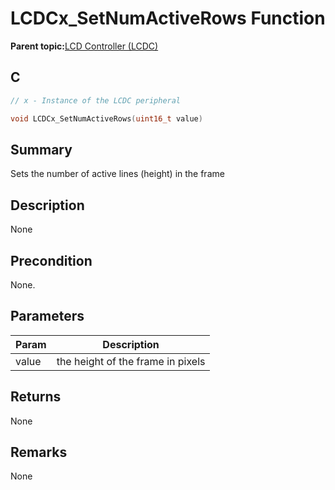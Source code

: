 # LCDCx\_SetNumActiveRows Function

**Parent topic:**[LCD Controller \(LCDC\)](GUID-6C399A67-3956-464B-9055-02C390FC3228.md)

## C

```c
// x - Instance of the LCDC peripheral

void LCDCx_SetNumActiveRows(uint16_t value)
```

## Summary

Sets the number of active lines \(height\) in the frame

## Description

None

## Precondition

None.

## Parameters

|Param|Description|
|-----|-----------|
|value|the height of the frame in pixels|

## Returns

None

## Remarks

None

